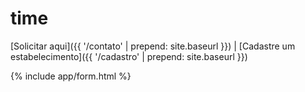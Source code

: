 # time

[Solicitar aqui]({{ '/contato' | prepend: site.baseurl }}) | [Cadastre um estabelecimento]({{ '/cadastro' | prepend: site.baseurl }})

{% include app/form.html %}
